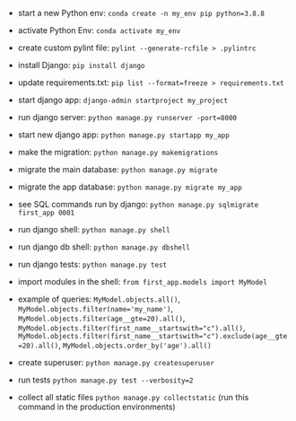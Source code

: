 - start a new Python env: `conda create -n my_env pip python=3.8.8`

- activate Python Env: `conda activate my_env`

- create custom pylint file: `pylint --generate-rcfile > .pylintrc`

- install Django: `pip install django`

- update requirements.txt: `pip list --format=freeze > requirements.txt`

- start django app: `django-admin startproject my_project`

- run django server: `python manage.py runserver -port=8000`

- start new django app: `python manage.py startapp my_app`

- make the migration: `python manage.py makemigrations`

- migrate the main database: `python manage.py migrate`

- migrate the app database: `python manage.py migrate my_app`

- see SQL commands run by django: `python manage.py sqlmigrate first_app 0001`

- run django shell: `python manage.py shell`

- run django db shell: `python manage.py dbshell`

- run django tests: `python manage.py test`

- import modules in the shell: `from first_app.models import MyModel`

- example of queries: `MyModel.objects.all()`, `MyModel.objects.filter(name='my_name')`, `MyModel.objects.filter(age__gte=20).all()`, `MyModel.objects.filter(first_name__startswith="c").all()`, `MyModel.objects.filter(first_name__startswith="c").exclude(age__gte=20).all()`, `MyModel.objects.order_by('age').all()`

- create superuser: `python manage.py createsuperuser`

- run tests `python manage.py test --verbosity=2` 

- collect all static files `python manage.py collectstatic` (run this command in the production environments)